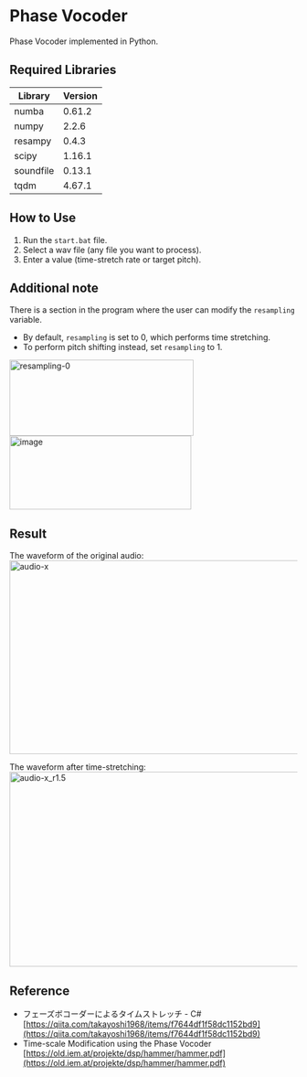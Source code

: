# Phase Vocoder
Phase Vocoder implemented in Python.  

## Required Libraries
| Library   | Version |
|-----------|---------|
| numba     | 0.61.2  |
| numpy     | 2.2.6   |
| resampy   | 0.4.3   |
| scipy     | 1.16.1  |
| soundfile | 0.13.1  |
| tqdm      | 4.67.1  |

## How to Use
1. Run the `start.bat` file.
2. Select a wav file (any file you want to process).
3. Enter a value (time-stretch rate or target pitch).

## Additional note
There is a section in the program where the user can modify the `resampling` variable.  
- By default, `resampling` is set to 0, which performs time stretching.  
- To perform pitch shifting instead, set `resampling` to 1.

<img width="322" height="133" alt="resampling-0" src="https://github.com/user-attachments/assets/6302a244-ab95-4b52-a16d-d0b2ab7efaeb" />
<img width="318" height="129" alt="image" src="https://github.com/user-attachments/assets/0405bb9d-b68b-4e77-88a4-3665d49cf8be" />

## Result
The waveform of the original audio:
<img width="1737" height="339" alt="audio-x" src="https://github.com/user-attachments/assets/94107c79-134d-410e-a022-a97d59793487" />

The waveform after time-stretching:
<img width="1736" height="341" alt="audio-x_r1.5" src="https://github.com/user-attachments/assets/e5d5bb8e-762f-4b96-aa64-ca99a12d1b84" />

## Reference
- フェーズボコーダーによるタイムストレッチ - C# [https://qiita.com/takayoshi1968/items/f7644df1f58dc1152bd9](https://qiita.com/takayoshi1968/items/f7644df1f58dc1152bd9)
- Time-scale Modification using the Phase Vocoder [https://old.iem.at/projekte/dsp/hammer/hammer.pdf](https://old.iem.at/projekte/dsp/hammer/hammer.pdf)
